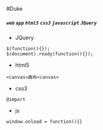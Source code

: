 #Duke
##### `web` `app`   `html5`  `css3`  `javascript` `JQuery`
 - JQuery
```
$(function(){}); 
$(document).ready(function(){}); 
```
 - html5
```
<canvas>画布<canvas>
```
 - css3
```
@import
```
 - js
```
window.onload = function(){} 
```
